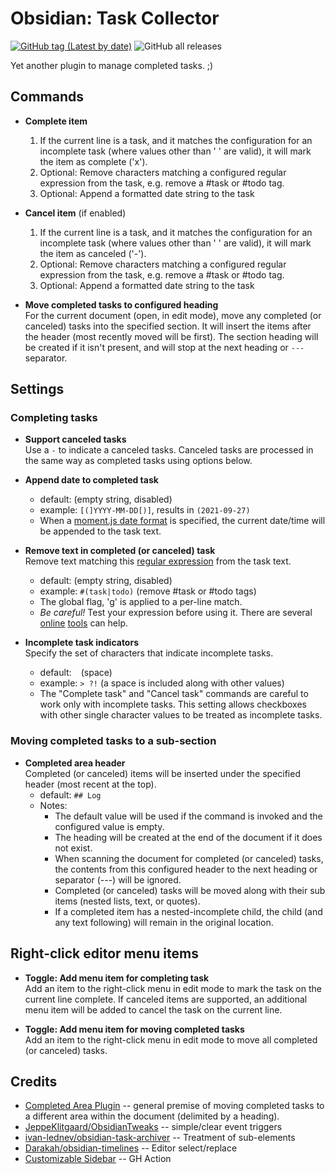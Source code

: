 # Obsidian: Task Collector
[![GitHub tag (Latest by date)](https://img.shields.io/github/v/tag/ebullient/obsidian-task-collector)](https://github.com/ebullient/obsidian-task-collector/releases) ![GitHub all releases](https://img.shields.io/github/downloads/ebullient/obsidian-task-collector/total?color=success)

Yet another plugin to manage completed tasks. ;)

## Commands

- **Complete item**  
    1. If the current line is a task, and it matches the configuration for an incomplete task (where values other than ' ' are valid), it will mark the item as complete ('x'). 
    2. Optional: Remove characters matching a configured regular expression from the task, e.g. remove a #task or #todo tag.
    3. Optional: Append a formatted date string to the task

- **Cancel item** (if enabled)  
    1. If the current line is a task, and it matches the configuration for an incomplete task (where values other than ' ' are valid), it will mark the item as canceled ('-'). 
    2. Optional: Remove characters matching a configured regular expression from the task, e.g. remove a #task or #todo tag.
    3. Optional: Append a formatted date string to the task

- **Move completed tasks to configured heading**  
    For the current document (open, in edit mode), move any completed (or canceled) tasks into the specified section. It will insert the items after the header (most recently moved will be first). The section heading will be created if it isn't present, and will stop at the next heading or `---` separator.
## Settings

### Completing tasks

- **Support canceled tasks**  
  Use a `-` to indicate a canceled tasks. Canceled tasks are processed in the same way as completed tasks using options below.

- **Append date to completed task**
    - default: (empty string, disabled)
    - example: `[(]YYYY-MM-DD[)]`, results in `(2021-09-27)`
    - When a [moment.js date format](https://momentjs.com/docs/#/displaying/format/) is specified, the current date/time will be appended to the task text.

- **Remove text in completed (or canceled) task**  
    Remove text matching this [regular expression](https://developer.mozilla.org/en-US/docs/Web/JavaScript/Guide/Regular_Expressions) from the task text. 
    - default: (empty string, disabled)
    - example: `#(task|todo)` (remove #task or #todo tags)
    - The global flag, 'g' is applied to a per-line match.
    - *Be careful!* Test your expression before using it. There are several [online](https://www.regextester.com/) [tools](https://regex.observepoint.com/) can help.

- **Incomplete task indicators**  
    Specify the set of characters that indicate incomplete tasks.
    - default: ` ` (space)
    - example: `> ?!` (a space is included along with other values)
    - The "Complete task" and "Cancel task" commands are careful to work only with incomplete tasks. This setting allows checkboxes with other single character values to be treated as incomplete tasks. 

### Moving completed tasks to a sub-section

- **Completed area header**  
    Completed (or canceled) items will be inserted under the specified header (most recent at the top).
    - default: `## Log`
    - Notes:
      - The default value will be used if the command is invoked and the configured value is empty. 
      - The heading will be created at the end of the document if it does not exist.
      - When scanning the document for completed (or canceled) tasks, the contents from this configured header to the next heading or separator (---) will be ignored.
      - Completed (or canceled) tasks will be moved along with their sub items (nested lists, text, or quotes). 
      - If a completed item has a nested-incomplete child, the child (and any text following) will remain in the original location.

## Right-click editor menu items

- **Toggle: Add menu item for completing task**  
  Add an item to the right-click menu in edit mode to mark the task on the current line complete. If canceled items are supported, an additional menu item will be added to cancel the task on the current line.

- **Toggle: Add menu item for moving completed tasks**  
  Add an item to the right-click menu in edit mode to move all completed (or canceled) tasks.
  
## Credits

- [Completed Area Plugin](https://github.com/DahaWong/obsidian-completed) -- general premise of moving completed tasks to a different area within the document (delimited by a heading).
- [JeppeKlitgaard/ObsidianTweaks](https://github.com/JeppeKlitgaard/ObsidianTweaks/) -- simple/clear event triggers
- [ivan-lednev/obsidian-task-archiver](https://github.com/ivan-lednev/obsidian-task-archiver) -- Treatment of sub-elements
- [Darakah/obsidian-timelines](https://github.com/Darakah/obsidian-timelines) -- Editor select/replace
- [Customizable Sidebar](https://github.com/phibr0/obsidian-customizable-sidebar) -- GH Action
